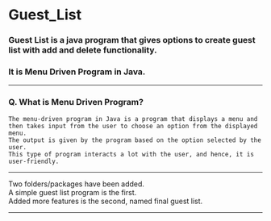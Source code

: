 # Guest_List
### Guest List is a java program that gives options to create guest list with add and delete functionality.
### It is Menu Driven Program in Java.
---

### Q. What is Menu Driven Program?
    The menu-driven program in Java is a program that displays a menu and then takes input from the user to choose an option from the displayed menu. 
    The output is given by the program based on the option selected by the user. 
    This type of program interacts a lot with the user, and hence, it is user-friendly.
---

Two folders/packages have been added.<br>
A simple guest list program is the first.<br>
Added more features is the second, named final guest list.

---


